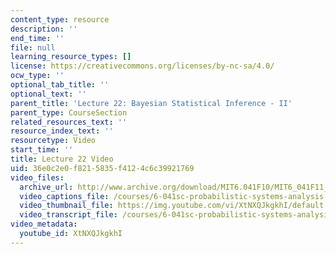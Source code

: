 ```yaml
---
content_type: resource
description: ''
end_time: ''
file: null
learning_resource_types: []
license: https://creativecommons.org/licenses/by-nc-sa/4.0/
ocw_type: ''
optional_tab_title: ''
optional_text: ''
parent_title: 'Lecture 22: Bayesian Statistical Inference - II'
parent_type: CourseSection
related_resources_text: ''
resource_index_text: ''
resourcetype: Video
start_time: ''
title: Lecture 22 Video
uid: 36e0c2e0-f821-5835-f412-4c6c39921769
video_files:
  archive_url: http://www.archive.org/download/MIT6.041F10/MIT6_041F11_lec22_300k.mp4
  video_captions_file: /courses/6-041sc-probabilistic-systems-analysis-and-applied-probability-fall-2013/XtNXQJkgkhI_captions.webvtt
  video_thumbnail_file: https://img.youtube.com/vi/XtNXQJkgkhI/default.jpg
  video_transcript_file: /courses/6-041sc-probabilistic-systems-analysis-and-applied-probability-fall-2013/XtNXQJkgkhI_transcript.pdf
video_metadata:
  youtube_id: XtNXQJkgkhI
---
```

